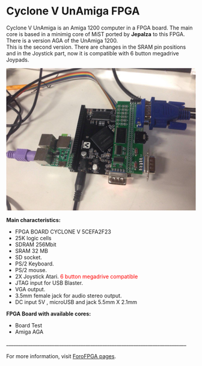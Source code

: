 # Cyclone V UnAmiga FPGA

Cyclone V UnAmiga is an Amiga 1200 computer in a FPGA board. The main core is based in a minimig core of MiST ported  by **Jepalza** to this FPGA. There is a version AGA of the UnAmiga 1200.<BR> 
This is the second version. There are changes in the SRAM pin positions and in the Joystick part, now it is compatible with 6 button megadrive Joypads.<BR>

![alt text](https://github.com/benitoss/CycloneV_UnAmiga/blob/master/Cyclone_V_UnAmiga.jpg)


**Main characteristics:**<BR>
- FPGA BOARD CYCLONE V 5CEFA2F23 <BR>
- 25K logic cells <BR>
- SDRAM 256Mbit <BR>
- SRAM 32 MB <BR>
- SD socket.<BR>
- PS/2 Keyboard.<BR>
- PS/2 mouse.<BR>
- 2X Joystick Atari.<span style="color:red;"> 6 button megadrive compatible </span><BR>
- JTAG input for USB Blaster.<BR>
- VGA output.<BR> 
- 3.5mm female jack for audio stereo output.<BR> 
- DC input 5V , microUSB and jack 5.5mm X 2.1mm<BR>

**FPGA Board with available cores:**<BR>
- Board Test <BR>
- Amiga AGA <BR>


___________________________________________________________________________<BR><BR>
For more information, visit [ForoFPGA pages](http://unamiga.forofpga.es).<BR>
